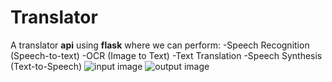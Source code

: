 # Translator
A translator **api** using **flask** where we can perform:
-Speech Recognition (Speech-to-text)
-OCR (Image to Text)
-Text Translation
-Speech Synthesis (Text-to-Speech)
![input image]()
![output image]()

